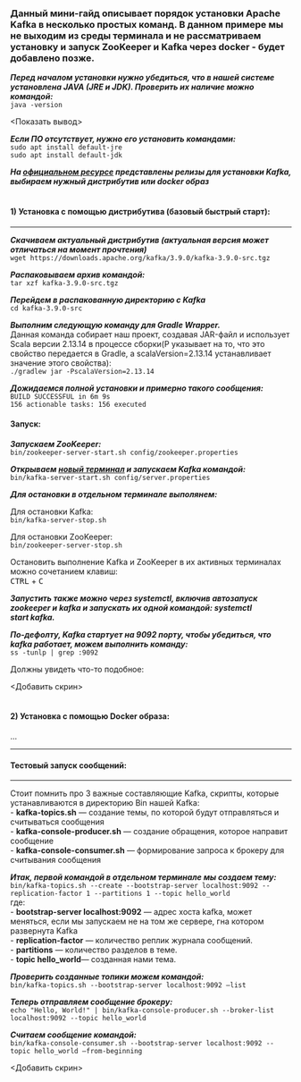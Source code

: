 ### Данный мини-гайд описывает порядок установки Apache Kafka в несколько простых команд. В данном примере мы не выходим из среды терминала и не рассматриваем установку и запуск ZooKeeper и Kafka через docker - будет добавлено позже.

***Перед началом установки нужно убедиться, что в нашей системе установлена JAVA (JRE и JDK). Проверить их наличие можно командой:***  
```java -version```  

<Показать вывод>

***Если ПО отсутствует, нужно его установить командами:***  
```sudo apt install default-jre```  
```sudo apt install default-jdk```   

***На [официальном ресурсе](https://kafka.apache.org/downloads) представлены релизы для установки Kafka, выбираем нужный дистрибутив или docker образ***  
<br>

#### 1) Установка с помощью дистрибутива (базовый быстрый старт):    
---

***Скачиваем актуальный дистрибутив (актуальная версия может отличаться на момент прочтения)***  
```wget https://downloads.apache.org/kafka/3.9.0/kafka-3.9.0-src.tgz```

***Распаковываем архив командой:***  
```tar xzf kafka-3.9.0-src.tgz```

***Перейдем в распакованную директорию с Kafka***  
```cd kafka-3.9.0-src```


***Выполним следующую команду для Gradle Wrapper.***  
Данная команда собирает наш проект, создавая JAR-файл и использует Scala версии 2.13.14 в процессе сборки(P указывает на то, что это свойство передается в Gradle, а scalaVersion=2.13.14 устанавливает значение этого свойства):  
```./gradlew jar -PscalaVersion=2.13.14```

***Дожидаемся полной установки и примерно такого сообщения:***  
```BUILD SUCCESSFUL in 6m 9s```  
```156 actionable tasks: 156 executed```  

#### Запуск:

***Запускаем ZooKeeper:***  
```bin/zookeeper-server-start.sh config/zookeeper.properties```  

***Открываем <ins>новый терминал</ins> и запускаем Kafka командой:***  
```bin/kafka-server-start.sh config/server.properties```

***Для остановки <int>в отдельном терминале</int> выполянем:***  

  Для остановки Kafka:  
  ```bin/kafka-server-stop.sh```  
  
  Для остановки ZooKeeper:  
  ```bin/zookeeper-server-stop.sh```

  Остановить выполнение Kafka и ZooKeeper в их активных терминалах можно сочетанием клавиш:   
  <kbd>CTRL</kbd> + <kbd>C</kbd>
  
***Запустить также можно через systemctl, включив автозапуск zookeeper и kafka и запускать их одной командой: systemctl start kafka.*** 


***По-дефолту, Kafka стартует на 9092 порту, чтобы убедиться, что kafka работает, можем выполнить команду:***  
```ss -tunlp | grep :9092```

Должны увидеть что-то подобное:

<Добавить скрин>
<br><br>

#### 2) Установка с помощью Docker образа:<dt>
...  
___

#### Тестовый запуск сообщений:  
___
 
Стоит помнить про 3 важные составляющие Kafka, скрипты, которые устанавливаются в директорию Bin нашей Kafka:  
    - __kafka-topics.sh__ — создание темы, по которой будут отправляться и считываться сообщения  
    - __kafka-console-producer.sh__ — создание обращения, которое направит сообщение  
    - __kafka-console-consumer.sh__ — формирование запроса к брокеру для считывания сообщения   
    
***Итак, первой командой <int>в отдельном терминале</int> мы создаем тему:***  
```bin/kafka-topics.sh --create --bootstrap-server localhost:9092 --replication-factor 1 --partitions 1 --topic hello_world```  
где:  
    - __bootstrap-server localhost:9092__ — адрес хоста kafka, может меняться, если мы запускаем не на том же сервере, гна котором развернута Kafka  
    - __replication-factor__ — количество реплик журнала сообщений.  
    - __partitions__ — количество разделов в теме.  
    - __topic hello_world__— созданная нами тема.  
    
***Проверить созданные топики можем командой:***  
```bin/kafka-topics.sh --bootstrap-server localhost:9092 —list```  

***Теперь отправляем сообщение брокеру:***  
```echo "Hello, World!" | bin/kafka-console-producer.sh --broker-list localhost:9092 --topic hello_world```

***Считаем сообщение командой:***  
```bin/kafka-console-consumer.sh --bootstrap-server localhost:9092 --topic hello_world —from-beginning```  

<Добавить скрин>

